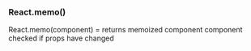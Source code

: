### React.memo()

React.memo(component) = returns memoized component
component checked if props have changed